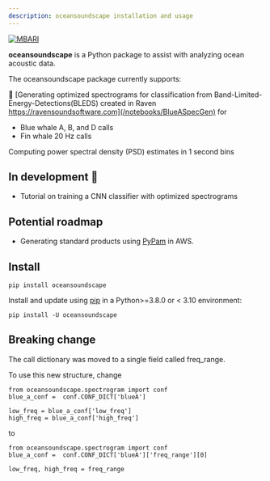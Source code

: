 ```yaml
---
description: oceansoundscape installation and usage
---
```

[![MBARI](https://www.mbari.org/wp-content/uploads/2014/11/logo-mbari-3b.png)](http://www.mbari.org) 

**oceansoundscape** is a Python package to assist with analyzing ocean acoustic data. 

The oceansoundscape package currently supports:

🐳 [Generating optimized spectrograms for classification from Band-Limited-Energy-Detections(BLEDS) created in Raven https://ravensoundsoftware.com](/notebooks/BlueASpecGen) for
  
- Blue whale A, B, and D calls 
- Fin whale 20 Hz calls 

Computing power spectral density (PSD) estimates in 1 second bins

## In development 🚧

-  Tutorial on training a CNN classifier with optimized spectrograms

## Potential roadmap

-  Generating standard products using [PyPam](https://github.com/lifewatch/pypam) in AWS. 

## Install
 
```
pip install oceansoundscape
```

Install and update using [pip](https://pip.pypa.io/en/stable/getting-started/) in a Python>=3.8.0 or < 3.10 environment:

```shell
pip install -U oceansoundscape
```

## Breaking change

The call dictionary was moved to a single field called freq_range.  

To use this new structure, change

```
from oceansoundscape.spectrogram import conf
blue_a_conf =  conf.CONF_DICT['blueA']

low_freq = blue_a_conf['low_freq']
high_freq = blue_a_conf['high_freq']
```

to 

```
from oceansoundscape.spectrogram import conf
blue_a_conf =  conf.CONF_DICT['blueA']['freq_range'][0]

low_freq, high_freq = freq_range
``` 